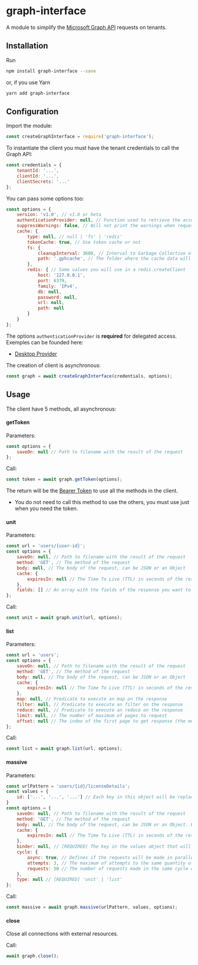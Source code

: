 # graph-interface
A module to simplify the [Microsoft Graph API](https://docs.microsoft.com/en-us/graph/overview) requests on tenants.



## Installation

Run
```bash
npm install graph-interface --save
```
or, if you use Yarn
```bash
yarn add graph-interface
```

## Configuration

Import the module:
```javascript
const createGraphInterface = require('graph-interface');
```
To instantiate the client you must have the tenant credentials to call the Graph API:
```javascript
const credentials = {
	tenantId: '...',
	clientId: '...',
	clientSecrets: '...'
};
```
You can pass some options too:
```javascript
const options = {
    version: 'v1.0', // v1.0 or beta
    authenticationProvider: null, // Function used to retrieve the access token, if null the default application token function is used. It is required for delegated authentication.
    suppressWarnings: false, // Will not print the warnings when requesting unit or list
    cache: {
        type: null, // null | 'fs' | 'redis'
        tokenCache: true, // Use token cache or not
        fs: {
            cleanupInterval: 3600, // Interval to Garbage Collection of caches
            path: '.gphcache', // The folder where the cache data will be stored
        },
        redis: { // Same values you will use in a redis.createClient
            host: '127.0.0.1',
            port: 6379,
            family: 'IPv4',
            db: null,
            password: null,
            url: null,
            path: null
        }
    }
};
```

The options ``authenticationProvider`` is **required** for delegated access. Exemples can be founded here:

* [Desktop Provider](https://github.com/Giancarl021/graph-interface-desktop-provider)

The creation of client is asynchronous:
```javascript
const graph = await createGraphInterface(credentials, options);
```

## Usage

The client have 5 methods, all asynchronous:

#### getToken

Parameters:

```javascript
const options = {
    saveOn: null // Path to filename with the result of the request
};
```
Call:
```javascript
const token = await graph.getToken(options);
```
The return will be the [Bearer Token](https://docs.microsoft.com/en-us/graph/auth/) to use all the methods in the client.
* You do not need to call this method to use the others, you must use just when you need the token.

#### unit
Parameters:

```javascript
const url = 'users/{user-id}';
const options = {
    saveOn: null, // Path to filename with the result of the request
    method: 'GET', // The method of the request
    body: null, // The body of the request, can be JSON or an Object
    cache: {
        expiresIn: null // The Time To Live (TTL) in seconds of the response if you configured an cache on the global options
    },
    fields: [] // An array with the fields of the response you want to return (can be combined with the $select oData attribute)
};
```
Call:
```javascript
const unit = await graph.unit(url, options);
```

#### list

Parameters:
```javascript
const url = 'users';
const options = {
    saveOn: null, // Path to filename with the result of the request
    method: 'GET', // The method of the request
    body: null, // The body of the request, can be JSON or an Object
    cache: {
        expiresIn: null // The Time To Live (TTL) in seconds of the response if you configured an cache on the global options
    },
    map: null, // Predicate to execute an map on the response
    filter: null, // Predicate to execute an filter on the response
    reduce: null, // Predicate to execute an reduce on the response
    limit: null, // The number of maximum of pages to request
    offset: null // The index of the first page to get response (the module will request the previous pages until get the index of the offset)
};
```
Call:
```javascript
const list = await graph.list(url, options);
```

#### massive
Parameters:
```javascript
const urlPattern = 'users/{id}/licenseDetails';
const values = {
	id: ['...', '...', '...'] // Each key in this object will be replaced in the urlPattern. All keys should have the same length
}
const options = {
    saveOn: null, // Path to filename with the result of the request
    method: 'GET', // The method of the request
    body: null, // The body of the request, can be JSON or an Object. Will replicate to all requests
    cache: {
        expiresIn: null // The Time To Live (TTL) in seconds of the response if you configured an cache on the global options
    },
    binder: null, // [REQUIRED] The key in the values object that will be the key in the response object
    cycle: {
    	async: true, // Defines if the requests will be made in parallelism or linearly
    	attempts: 3, // The maximum of attempts to the same quantity of errors
    	requests: 50 // The number of requests made in the same cycle on asynchronous mode
	},
    type: null // [REQUIRED] 'unit' | 'list'
};
```
Call:
```javascript
const massive = await graph.massive(urlPattern, values, options);
```

#### close

Close all connections with external resources.

Call:

```javascript
await graph.close();
```